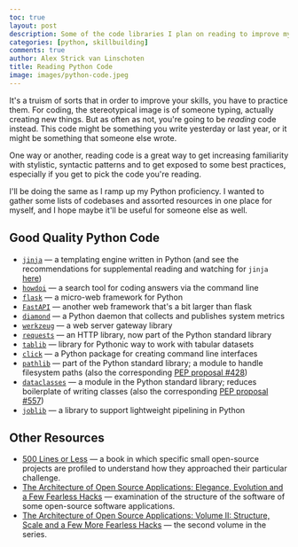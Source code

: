 ```yaml
---
toc: true
layout: post
description: Some of the code libraries I plan on reading to improve my Pythonic style
categories: [python, skillbuilding]
comments: true
author: Alex Strick van Linschoten
title: Reading Python Code
image: images/python-code.jpeg
---
```

It's a truism of sorts that in order to improve your skills, you have to practice them. For coding, the stereotypical image is of someone typing, actually creating new things. But as often as not, you're going to be *reading* code instead. This code might be something you write yesterday or last year, or it might be something that someone else wrote.

One way or another, reading code is a great way to get increasing familiarity with stylistic, syntactic patterns and to get exposed to some best practices, especially if you get to pick the code you're reading.

I'll be doing the same as I ramp up my Python proficiency. I wanted to gather some lists of codebases and assorted resources in one place for myself, and I hope maybe it'll be useful for someone else as well.

## Good Quality Python Code

- [`jinja`](https://jinja.palletsprojects.com/en/3.0.x/) — a templating engine written in Python (and see the recommendations for supplemental reading and watching for `jinja` [here](https://death.andgravity.com/aosa))
- [`howdoi`](https://github.com/gleitz/howdoi) — a search tool for coding answers via the command line
- [`flask`](https://github.com/pallets/flask) — a micro-web framework for Python
- [`FastAPI`](https://fastapi.tiangolo.com) — another web framework that's a bit larger than flask
- [`diamond`](https://github.com/python-diamond/Diamond) — a Python daemon that collects and publishes system metrics
- [`werkzeug`](https://github.com/pallets/werkzeug) — a web server gateway library
- [`requests`](https://docs.python-requests.org/en/latest/) — an HTTP library, now part of the Python standard library
- [`tablib`](https://tablib.readthedocs.io/en/stable/) — library for Pythonic way to work with tabular datasets
- [`click`](https://click.palletsprojects.com/en/8.0.x/) — a Python package for creating command line interfaces
- [`pathlib`](https://docs.python.org/3/library/pathlib.html) — part of the Python standard library; a module to handle filesystem paths (also the corresponding [PEP proposal #428](https://www.python.org/dev/peps/pep-0428/))
- [`dataclasses`](https://docs.python.org/3/library/dataclasses.html) — a module in the Python standard library; reduces boilerplate of writing classes (also the corresponding [PEP proposal #557](https://www.python.org/dev/peps/pep-0557/))
- [`joblib`](https://joblib.readthedocs.io/en/latest/) — a library to support lightweight pipelining in Python

## Other Resources

- [500 Lines or Less](http://aosabook.org/en/index.html) — a book in which specific small open-source projects are profiled to understand how they approached their particular challenge.
- [The Architecture of Open Source Applications: Elegance, Evolution and a Few Fearless Hacks](http://aosabook.org/en/index.html) — examination of the structure of the software of some open-source software applications.
- [The Architecture of Open Source Applications: Volume II: Structure, Scale and a Few More Fearless Hacks](http://aosabook.org/en/index.html) — the second volume in the series.